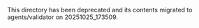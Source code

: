 This directory has been deprecated and its contents migrated to agents/validator on 20251025_173509.
